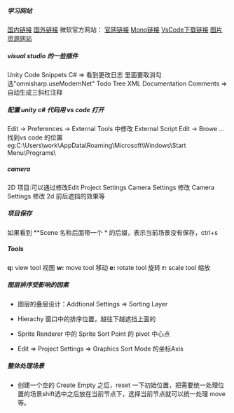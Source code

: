 <!--
 * @Author: 15868707168@163.com 15868707168@163.com
 * @Date: 2023-02-16 11:00:09
 * @LastEditors: 15868707168@163.com 15868707168@163.com
 * @LastEditTime: 2023-02-17 13:37:46
 * @FilePath: \StudyNote\1_学习文档.md
 * @Description: 这是默认设置,请设置`customMade`, 打开koroFileHeader查看配置 进行设置: https://github.com/OBKoro1/koro1FileHeader/wiki/%E9%85%8D%E7%BD%AE
-->
<!--
 * @Author: 15868707168@163.com 15868707168@163.com
 * @Date: 2023-02-16 11:00:09
 * @LastEditors: 15868707168@163.com 15868707168@163.com
 * @LastEditTime: 2023-02-16 15:42:49
 * @FilePath: \StudyNote\配置开发环境.md
 * @Description: 这是默认设置,请设置`customMade`, 打开koroFileHeader查看配置 进行设置: https://github.com/OBKoro1/koro1FileHeader/wiki/%E9%85%8D%E7%BD%AE
-->
##### 学习网站
[国内链接](unity.cn)
[国外链接](unity.com)
微软官方网站：
[官网链接](https://dotnet.microsoft.com/zh-cn)
[Mono链接](https://www.mono-project.com)
[VsCode下载链接](https://code.visualstudio.com)
[图片资源网站](https://craftpix.net)

##### visual studio 的一些插件
Unity Code Snippets
C# => 看到更改日志 里面要取消勾选"omnisharp.useModernNet"
Todo Tree
XML Documentation Comments => 自动生成三斜杠注释


##### 配置 unity c# 代码用 vs code 打开

Edit -> Preferences -> External Tools 中修改 External Script Edit -> Browe ... 
找到vs code 的位置
eg:C:\Users\work\AppData\Roaming\Microsoft\Windows\Start Menu\Programs\


##### camera

2D 项目:可以通过修改Edit Project Settings Camera Settings 修改 Camera Settings 修改 2d 前后遮挡的效果等

##### 项目保存
如果看到 **Scene 名称后面带一个 * 的后缀，表示当前场景没有保存，ctrl+s


##### Tools
**q:**  view tool 视图
**w:** move tool 移动
**e:** rotate tool 旋转
**r:** scale tool 缩放

##### 图层排序受影响的因素

* 图层的叠层设计：Addtional Settings => Sorting Layer

* Hierachy 窗口中的排序位置，越往下越遮挡上面的

* Sprite Renderer 中的 Sprite Sort Point  的 pivot 中心点

* Edit => Project Settings => Graphics Sort Mode 的坐标Axis

##### 整体处理场景
* 创建一个空的 Create Empty 之后，reset 一下初始位置，把需要统一处理位置的场景shift选中之后放在当前节点下，选择当前节点就可以统一处理 move 等。


